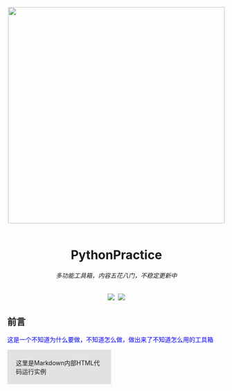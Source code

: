 <div align=center><img src="https://ftp.bmp.ovh/imgs/2020/08/46341119c90d5ae8.png" width="500px" heigth = "200px"></div><br> 
<h1 align="center">PythonPractice</h1>
<h6 align="center">多功能工具箱，内容五花八门，不稳定更新中</h6>
<div align=center><img src="https://img.shields.io/badge/Language-Python-yellow.svg">&nbsp;&nbsp;<img src="https://img.shields.io/badge/Author-Am0xil-blue.svg"></div>

## 前言
<font color="blue" face="微软雅黑">这是一个不知道为什么要做，不知道怎么做，做出来了不知道怎么用的工具箱</font>

<style>
.back {
  background-color: #e2e2e2;
  padding: 20px;
}
</style>

<div class="back" style="width:200px;">这里是Markdown内部HTML代码运行实例</div>

